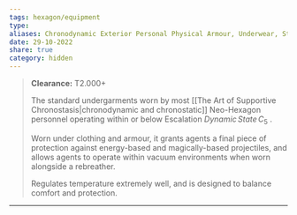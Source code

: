 ```yaml
---
tags: hexagon/equipment
type: 
aliases: Chronodynamic Exterior Personal Physical Armour, Underwear, Structure 1.1-1.4, 2X, 3X, 4X — Mold 9/Iteration 6 (BA9.6-00)
date: 29-10-2022
share: true
category: hidden
---
```


> **Clearance:** T2.000+
> 
> The standard undergarments worn by most [[The Art of Supportive Chronostasis|chronodynamic and chronostatic]] Neo-Hexagon personnel operating within or below Escalation $Dynamic\, State\, C_{5}$ .
> 
> Worn under clothing and armour, it grants agents a final piece of protection against energy-based and magically-based projectiles, and allows agents to operate within vacuum environments when worn alongside a rebreather.
> 
> Regulates temperature extremely well, and is designed to balance comfort and protection.
---

